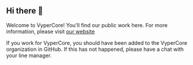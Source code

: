 ## Hi there 👋

Welcome to VyperCore! You'll find our public work here. For more information, please visit [our website](www.vypercore.com)

If you work for VyperCore, you should have been added to the VyperCore organization in GitHub. If this has not happened, please have a chat with your line manager.
